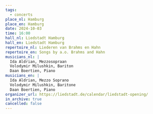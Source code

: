 ```yaml
---
tags:
  - concerts
place_nl: Hamburg
place_en: Hamburg
date: 2024-10-03
time: 16:00
hall_nl: Liedstadt Hamburg
hall_en: Liedstadt Hamburg
repertoire_nl: Liederen van Brahms en Hahn
repertoire_en: Songs by a.o. Brahms and Hahn
musicians_nl: |
  Ida Aldrian, Mezzosopraan
  Volodymir Milushkin, Bariton
  Daan Boertien, Piano
musicians_en: |
  Ida Aldrian, Mezzo Soprano
  Volodymir Milushkin, Baritone
  Daan Boertien, Piano
organizer_url: https://liedstadt.de/calendar/liedstadt-opening/
in_archive: true
cancelled: false
---
```

